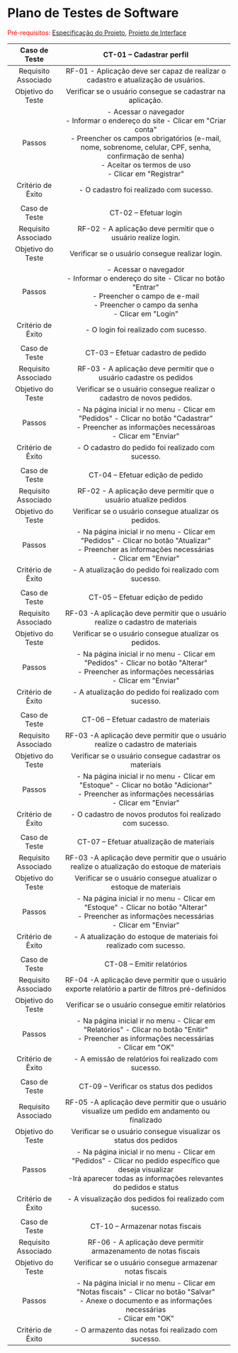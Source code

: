 # Plano de Testes de Software

<span style="color:red">Pré-requisitos: <a href="2-Especificação do Projeto.md"> Especificação do Projeto</a></span>, <a href="3-Projeto de Interface.md"> Projeto de Interface</a>


 
| **Caso de Teste** 	| **CT-01 – Cadastrar perfil** 	|
|:---:	|:---:	|
|	Requisito Associado 	| RF-01 - Aplicação deve ser capaz de realizar o cadastro e atualização de usuários. |
| Objetivo do Teste 	| Verificar se o usuário consegue se cadastrar na aplicação. |
| Passos 	| - Acessar o navegador <br> - Informar o endereço do site - Clicar em "Criar conta" <br> - Preencher os campos obrigatórios (e-mail, nome, sobrenome, celular, CPF, senha, confirmação de senha) <br> - Aceitar os termos de uso <br> - Clicar em "Registrar" |
|Critério de Êxito | - O cadastro foi realizado com sucesso. |
|  	|  	|
| Caso de Teste 	| CT-02 – Efetuar login	|
|Requisito Associado | RF-02	- A aplicação deve permitir que o usuário realize login. |
| Objetivo do Teste 	| Verificar se o usuário consegue realizar login. |
| Passos 	| - Acessar o navegador <br> - Informar o endereço do site - Clicar no botão "Entrar" <br> - Preencher o campo de e-mail <br> - Preencher o campo da senha <br> - Clicar em "Login" |
|Critério de Êxito | - O login foi realizado com sucesso. |
|  	|  	|
| Caso de Teste 	| CT-03 – Efetuar cadastro de pedido	|
|Requisito Associado | RF-03	- A aplicação deve permitir que o usuário cadastre os pedidos |
| Objetivo do Teste 	| Verificar se o usuário consegue realizar o cadastro de novos pedidos. |
| Passos 	| - Na página inicial ir no menu - Clicar em "Pedidos"  - Clicar no botão "Cadastrar" <br> - Preencher as informações necessároas <br> - Clicar em "Enviar" |
|Critério de Êxito | - O cadastro do pedido foi realizado com sucesso. |
|  	|  	|
| Caso de Teste 	| CT-04 – Efetuar edição de pedido	|
|Requisito Associado | RF-02	- A aplicação deve permitir que o usuário atualize pedidos |
| Objetivo do Teste 	| Verificar se o usuário consegue atualizar os pedidos. |
| Passos 	| - Na página inicial ir no menu - Clicar em "Pedidos" - Clicar no botão "Atualizar" <br> - Preencher as informações necessárias <br> - Clicar em "Enviar" |
|Critério de Êxito | - A atualização do pedido foi realizado com sucesso. |
|  	|  	|
| Caso de Teste 	| CT-05 – Efetuar edição de pedido	|
|Requisito Associado | RF-03	-A aplicação deve permitir que o usuário realize o cadastro de materiais |
| Objetivo do Teste 	| Verificar se o usuário consegue atualizar os pedidos. |
| Passos 	| - Na página inicial ir no menu - Clicar em "Pedidos" - Clicar no botão "Alterar" <br> - Preencher as informações necessárias <br> - Clicar em "Enviar" |
|Critério de Êxito | - A atualização do pedido foi realizado com sucesso. |
|  	|  	|
| Caso de Teste 	| CT-06 – Efetuar cadastro de materiais	|
|Requisito Associado | RF-03	-A aplicação deve permitir que o usuário realize o cadastro de materiais |
| Objetivo do Teste 	| Verificar se o usuário consegue cadastrar os materiais |
| Passos 	| - Na página inicial ir no menu - Clicar em "Estoque"  - Clicar no botão "Adicionar" <br> - Preencher as informações necessárias <br> - Clicar em "Enviar" |
|Critério de Êxito | - O cadastro de novos produtos foi realizado com sucesso. |
|  	|  	|
| Caso de Teste 	| CT-07 – Efetuar atualização de materiais	|
|Requisito Associado | RF-03	-A aplicação deve permitir que o usuário realize o atualização do estoque de materiais |
| Objetivo do Teste 	| Verificar se o usuário consegue atualizar o estoque de materiais |
| Passos 	| - Na página inicial ir no menu - Clicar em "Estoque" - Clicar no botão "Alterar" <br> - Preencher as informações necessárias <br> - Clicar em "Enviar" |
|Critério de Êxito | - A atualização do estoque de materiais foi realizado com sucesso. |
|  	|  	|
| Caso de Teste 	| CT-08 – Emitir relatórios	|
|Requisito Associado | RF-04	-A aplicação deve permitir que o usuário exporte relatório a partir de filtros pré-definidos |
| Objetivo do Teste 	| Verificar se o usuário consegue emitir relatórios |
| Passos 	| - Na página inicial ir no menu - Clicar em "Relatórios"  - Clicar no botão "Enitir" <br> - Preencher as informações necessárias <br> - Clicar em "OK" |
|Critério de Êxito | - A emissão de relatórios foi realizado com sucesso. |
|  	|  	|
| Caso de Teste 	| CT-09 – Verificar os status dos pedidos	|
|Requisito Associado | RF-05	-A aplicação deve permitir que o usuário visualize um pedido em andamento ou finalizado|
| Objetivo do Teste 	| Verificar se o usuário consegue visualizar os status dos pedidos |
| Passos 	| - Na página inicial ir no menu - Clicar em "Pedidos" - Clicar no pedido específico que deseja visualizar <br> -Irá aparecer todas as informações relevantes do pedidos e status|
|Critério de Êxito | - A visualização dos pedidos foi realizado com sucesso. |
|  	|  	|
| Caso de Teste 	| CT-10 – Armazenar notas fiscais	|
|Requisito Associado | RF-06	- A aplicação deve permitir armazenamento de notas fiscais|
| Objetivo do Teste 	| Verificar se o usuário consegue armazenar notas fiscais |
| Passos 	| - Na página inicial ir no menu - Clicar em "Notas fiscais" - Clicar no botão "Salvar" <br> - Anexe o documento e as informações necessárias <br> - Clicar em "OK" |
|Critério de Êxito | - O armazento das notas foi realizado com sucesso. |
